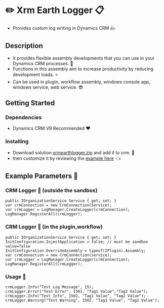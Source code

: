 # :pencil2: Xrm Earth Logger :clipboard:

* Provides custom log writing in Dynamics CRM :+1:

## Description

* It provides flexible assembly developments that you can use in your Dynamics CRM processes. :running:
* Functions in this assembly aim to increase productivity by reducing development loads. :star:
* Can be used in plugin, workflow assembly, windows console app, windows service, web service. :sunglasses:

## Getting Started

### Dependencies

* Dynamics CRM V9 Recommended :heart:

### Installing

* Download solution [xrmearthlogger.zip](https://drive.google.com/file/d/14_sOnTFyQybD69Yr0KXw1Po36aGu58nr/view?usp=sharing) and add it to crm. :floppy_disk:
* then customize it by reviewing the [example here](https://drive.google.com/drive/folders/1DntcAAWgUx5mLaH5bJKiofuVbUa93bJP?usp=sharing) :point_left:

## Example Parameters :bell:

### CRM Logger :train: (outside the sandbox)
```
public IOrganizationService Service { get; set; }
var crmConnection = new CrmConnection(Service);
var crmLogger = LogManager.CreateLogger(crmConnection);
LogManager.RegisterAll(crmLogger);
```

### CRM Logger :key: (in the plugin,workflow)
```
public IOrganizationService Service { get; set; }
InitConfiguration.InjectApplication = false; // must be sandbox value=false
InitConfiguration.OverrideAssembly = typeof(IPlugin).Assembly;
var crmConnection = new CrmConnection(service);
var crmLogger = LogManager.CreateLogger(crmConnection);
LogManager.RegisterAll(CrmLogger);
```

### Usage :floppy_disk:
```
crmLogger.Info("Test Log Message", 15);
crmLogger.Error("Test Error", 1501, "Tag1 Value","Tag2 Value");
crmLogger.Info("Test Info", 1502, "Tag1 Value", "Tag2 Value");
crmLogger.Warning("Test Warning", 1502, "Tag1 Value", "Tag2 Value");
```
